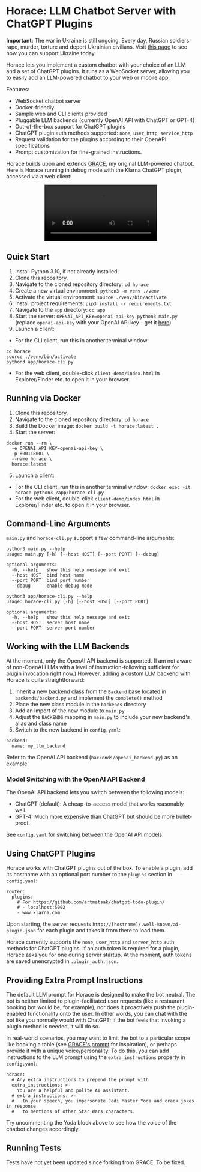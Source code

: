 # Horace: LLM Chatbot Server with ChatGPT Plugins

**Important:** The war in Ukraine is still ongoing. Every day, Russian soldiers rape, murder, torture and deport Ukrainian civilians. Visit [this page](https://war.ukraine.ua/support-ukraine/) to see how you can support Ukraine today.

Horace lets you implement a custom chatbot with your choice of an LLM and a set of ChatGPT plugins. It runs as a WebSocket server, allowing you to easily add an LLM-powered chatbot to your web or mobile app.

Features:

* WebSocket chatbot server
* Docker-friendly
* Sample web and CLI clients provided
* Pluggable LLM backends (currently OpenAI API with ChatGPT or GPT-4)
* Out-of-the-box support for ChatGPT plugins
* ChatGPT plugin auth methods supported: `none`, `user_http`, `service_http`
* Request validation for the plugins according to their OpenAPI specifications
* Prompt customization for fine-grained instructions.

Horace builds upon and extends [GRACE](https://github.com/artmatsak/grace), my original LLM-powered chatbot. Here is Horace running in debug mode with the Klarna ChatGPT plugin, accessed via a web client:

<div align="center">
  <video src="https://user-images.githubusercontent.com/5328078/230124595-203b4316-e5f8-4d6b-b0b8-b3d0d6609756.mp4" />
</div>

## Quick Start

1. Install Python 3.10, if not already installed.
2. Clone this repository.
3. Navigate to the cloned repository directory: `cd horace`
4. Create a new virtual environment: `python3 -m venv ./venv`
5. Activate the virtual environment: `source ./venv/bin/activate`
6. Install project requirements: `pip3 install -r requirements.txt`
7. Navigate to the `app` directory: `cd app`
8. Start the server: `OPENAI_API_KEY=openai-api-key python3 main.py` (replace `openai-api-key` with your OpenAI API key - get it [here](https://platform.openai.com/signup))
9. Launch a client:
  * For the CLI client, run this in another terminal window:
```
cd horace
source ./venv/bin/activate
python3 app/horace-cli.py
```
  * For the web client, double-click `client-demo/index.html` in Explorer/Finder etc. to open it in your browser.

## Running via Docker

1. Clone this repository.
2. Navigate to the cloned repository directory: `cd horace`
3. Build the Docker image: `docker build -t horace:latest .`
4. Start the server:
```
docker run --rm \
  -e OPENAI_API_KEY=openai-api-key \
  -p 8001:8001 \
  --name horace \
  horace:latest
```
5. Launch a client:
  * For the CLI client, run this in another terminal window: `docker exec -it horace python3 /app/horace-cli.py`
  * For the web client, double-click `client-demo/index.html` in Explorer/Finder etc. to open it in your browser.

## Command-Line Arguments

`main.py` and `horace-cli.py` support a few command-line arguments:

```
python3 main.py --help
usage: main.py [-h] [--host HOST] [--port PORT] [--debug]

optional arguments:
  -h, --help   show this help message and exit
  --host HOST  bind host name
  --port PORT  bind port number
  --debug      enable debug mode
```
```
python3 app/horace-cli.py --help
usage: horace-cli.py [-h] [--host HOST] [--port PORT]

optional arguments:
  -h, --help   show this help message and exit
  --host HOST  server host name
  --port PORT  server port number
```

## Working with the LLM Backends

At the moment, only the OpenAI API backend is supported. (I am not aware of non-OpenAI LLMs with a level of instruction-following sufficient for plugin invocation right now.) However, adding a custom LLM backend with Horace is quite straightforward:

1. Inherit a new backend class from the `Backend` base located in `backends/backend.py` and implement the `complete()` method
2. Place the new class module in the `backends` directory
3. Add an import of the new module to `main.py`
4. Adjust the `BACKENDS` mapping in `main.py` to include your new backend's alias and class name
5. Switch to the new backend in `config.yaml`:

```
backend:
  name: my_llm_backend
```

Refer to the OpenAI API backend (`backends/openai_backend.py`) as an example.

### Model Switching with the OpenAI API Backend

The OpenAI API backend lets you switch between the following models:

* ChatGPT (default): A cheap-to-access model that works reasonably well.
* GPT-4: Much more expensive than ChatGPT but should be more bullet-proof.

See `config.yaml` for switching between the OpenAI API models.

## Using ChatGPT Plugins

Horace works with ChatGPT plugins out of the box. To enable a plugin, add its hostname with an optional port number to the `plugins` section in `config.yaml`:

```
router:
  plugins:
    # For https://github.com/artmatsak/chatgpt-todo-plugin/
    # - localhost:5002
    - www.klarna.com
```

Upon starting, the server requests `http://[hostname]/.well-known/ai-plugin.json` for each plugin and takes it from there to load them.

Horace currently supports the `none`, `user_http` and `server_http` auth methods for ChatGPT plugins. If an auth token is required for a plugin, Horace asks you for one during server startup. At the moment, auth tokens are saved unencrypted in `.plugin_auth.json`.

## Providing Extra Prompt Instructions

The default LLM prompt for Horace is designed to make the bot neutral. The bot is neither limited to plugin-facilitated user requests (like a restaurant booking bot would be, for example), nor does it proactively push the plugin-enabled functionality onto the user. In other words, you can chat with the bot like you normally would with ChatGPT; if the bot feels that invoking a plugin method is needed, it will do so.

In real-world scenarios, you may want to limit the bot to a particular scope like booking a table (see [GRACE's prompt](https://github.com/artmatsak/grace/blob/master/grace_chatbot.py#L11) for inspiration), or perhaps provide it with a unique voice/personality. To do this, you can add instructions to the LLM prompt using the `extra_instructions` property in `config.yaml`:

```
horace:
  # Any extra instructions to prepend the prompt with
  extra_instructions: >-
    You are a helpful and polite AI assistant.
  # extra_instructions: >-
  #   In your speech, you impersonate Jedi Master Yoda and crack jokes in response
  #   to mentions of other Star Wars characters.
```

Try uncommenting the Yoda block above to see how the voice of the chatbot changes accordingly.

## Running Tests

Tests have not yet been updated since forking from GRACE. To be fixed.
